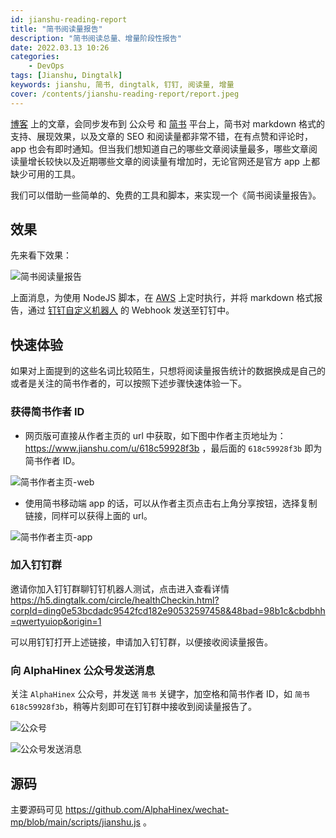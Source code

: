 ```yaml
---
id: jianshu-reading-report
title: "简书阅读量报告"
description: "简书阅读总量、增量阶段性报告"
date: 2022.03.13 10:26
categories:
    - DevOps
tags: [Jianshu, Dingtalk]
keywords: jianshu, 简书, dingtalk, 钉钉, 阅读量, 增量
cover: /contents/jianshu-reading-report/report.jpeg
---
```


[博客](https://alphahinex.github.io/) 上的文章，会同步发布到 公众号 和 [简书](https://www.jianshu.com/) 平台上，简书对 markdown 格式的支持、展现效果，以及文章的 SEO 和阅读量都非常不错，在有点赞和评论时，app 也会有即时通知。但当我们想知道自己的哪些文章阅读量最多，哪些文章阅读量增长较快以及近期哪些文章的阅读量有增加时，无论官网还是官方 app 上都缺少可用的工具。

我们可以借助一些简单的、免费的工具和脚本，来实现一个《简书阅读量报告》。 

## 效果

先来看下效果：

![简书阅读量报告](/contents/jianshu-reading-report/report.jpeg)

上面消息，为使用 NodeJS 脚本，在 [AWS](https://alphahinex.github.io/2021/01/17/aws-free-tier/) 上定时执行，并将 markdown 格式报告，通过 [钉钉自定义机器人](https://alphahinex.github.io/2022/03/06/dingtalk-custom-robot/) 的 Webhook 发送至钉钉中。

## 快速体验

如果对上面提到的这些名词比较陌生，只想将阅读量报告统计的数据换成是自己的或者是关注的简书作者的，可以按照下述步骤快速体验一下。

### 获得简书作者 ID

* 网页版可直接从作者主页的 url 中获取，如下图中作者主页地址为：https://www.jianshu.com/u/618c59928f3b ，最后面的 `618c59928f3b` 即为简书作者 ID。

![简书作者主页-web](/contents/jianshu-reading-report/jianshu-web.png)

* 使用简书移动端 app 的话，可以从作者主页点击右上角分享按钮，选择复制链接，同样可以获得上面的 url。

![简书作者主页-app](/contents/jianshu-reading-report/jianshu-app.png)

### 加入钉钉群

邀请你加入钉钉群聊钉钉机器人测试，点击进入查看详情 https://h5.dingtalk.com/circle/healthCheckin.html?corpId=ding0e53bcdadc9542fcd182e90532597458&48bad=98b1c&cbdbhh=qwertyuiop&origin=1

可以用钉钉打开上述链接，申请加入钉钉群，以便接收阅读量报告。

### 向 AlphaHinex 公众号发送消息

关注 `AlphaHinex` 公众号，并发送 `简书` 关键字，加空格和简书作者 ID，如 `简书 618c59928f3b`，稍等片刻即可在钉钉群中接收到阅读量报告了。

![公众号](https://alphahinex.github.io/slides/topics/tdd-from-entry-to-abandon/resources/public.jpg)

![公众号发送消息](/contents/jianshu-reading-report/wechat-mp.jpeg)

## 源码

主要源码可见 https://github.com/AlphaHinex/wechat-mp/blob/main/scripts/jianshu.js 。
